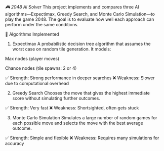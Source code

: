 *🎮 2048 AI Solver*
This project implements and compares three AI algorithms—Expectimax, Greedy Search, and Monte Carlo Simulation—to play the game 2048. The goal is to evaluate how well each approach can perform under the same conditions.

🧠 Algorithms Implemented
1. Expectimax
A probabilistic decision tree algorithm that assumes the worst case on random tile generation. It models:

Max nodes (player moves)

Chance nodes (tile spawns: 2 or 4)

✅ Strength: Strong performance in deeper searches
❌ Weakness: Slower due to computational overhead

2. Greedy Search
Chooses the move that gives the highest immediate score without simulating further outcomes.

✅ Strength: Very fast
❌ Weakness: Shortsighted, often gets stuck

3. Monte Carlo Simulation
Simulates a large number of random games for each possible move and selects the move with the best average outcome.

✅ Strength: Simple and flexible
❌ Weakness: Requires many simulations for accuracy

